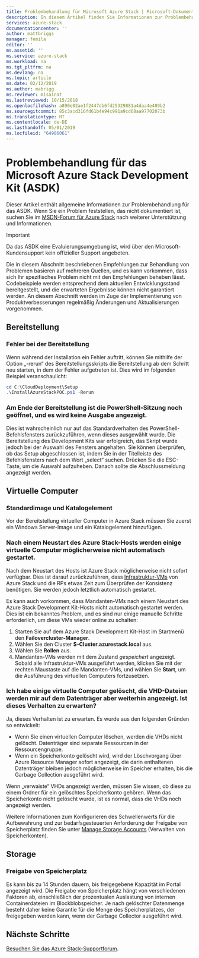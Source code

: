 ```yaml
---
title: Problembehandlung für Microsoft Azure Stack | Microsoft-Dokumentation
description: In diesem Artikel finden Sie Informationen zur Problembehandlung für das Azure Stack Development Kit (ASDK).
services: azure-stack
documentationcenter: ''
author: mattbriggs
manager: femila
editor: ''
ms.assetid: ''
ms.service: azure-stack
ms.workload: na
ms.tgt_pltfrm: na
ms.devlang: na
ms.topic: article
ms.date: 02/12/2019
ms.author: mabrigg
ms.reviewer: misainat
ms.lastreviewed: 10/15/2018
ms.openlocfilehash: a890e02ae1f2447db6fd25329881a4daa4e489b2
ms.sourcegitcommit: 85c3acd316fd61b4e94c991a9cd68aa97702073b
ms.translationtype: HT
ms.contentlocale: de-DE
ms.lasthandoff: 05/01/2019
ms.locfileid: "64986061"
---
```

# <a name="microsoft-azure-stack-development-kit-asdk-troubleshooting"></a>Problembehandlung für das Microsoft Azure Stack Development Kit (ASDK)
Dieser Artikel enthält allgemeine Informationen zur Problembehandlung für das ASDK. Wenn Sie ein Problem feststellen, das nicht dokumentiert ist, suchen Sie im [MSDN-Forum für Azure Stack](https://social.msdn.microsoft.com/Forums/azure/home?forum=azurestack) nach weiterer Unterstützung und Informationen.  

> [!IMPORTANT]
> Da das ASDK eine Evaluierungsumgebung ist, wird über den Microsoft-Kundensupport kein offizieller Support angeboten.

Die in diesem Abschnitt beschriebenen Empfehlungen zur Behandlung von Problemen basieren auf mehreren Quellen, und es kann vorkommen, dass sich Ihr spezifisches Problem nicht mit den Empfehlungen beheben lässt. Codebeispiele werden entsprechend dem aktuellen Entwicklungsstand bereitgestellt, und die erwarteten Ergebnisse können nicht garantiert werden. An diesem Abschnitt werden im Zuge der Implementierung von Produktverbesserungen regelmäßig Änderungen und Aktualisierungen vorgenommen.

## <a name="deployment"></a>Bereitstellung
### <a name="deployment-failure"></a>Fehler bei der Bereitstellung
Wenn während der Installation ein Fehler auftritt, können Sie mithilfe der Option „-rerun“ des Bereitstellungsskripts die Bereitstellung ab dem Schritt neu starten, in dem der Fehler aufgetreten ist. Dies wird im folgenden Beispiel veranschaulicht:

  ```powershell
  cd C:\CloudDeployment\Setup
  .\InstallAzureStackPOC.ps1 -Rerun
  ```

### <a name="at-the-end-of-the-deployment-the-powershell-session-is-still-open-and-doesnt-show-any-output"></a>Am Ende der Bereitstellung ist die PowerShell-Sitzung noch geöffnet, und es wird keine Ausgabe angezeigt.
Dies ist wahrscheinlich nur auf das Standardverhalten des PowerShell-Befehlsfensters zurückzuführen, wenn dieses ausgewählt wurde. Die Bereitstellung des Development Kits war erfolgreich, das Skript wurde jedoch bei der Auswahl des Fensters angehalten. Sie können überprüfen, ob das Setup abgeschlossen ist, indem Sie in der Titelleiste des Befehlsfensters nach dem Wort „select“ suchen. Drücken Sie die ESC-Taste, um die Auswahl aufzuheben. Danach sollte die Abschlussmeldung angezeigt werden.

## <a name="virtual-machines"></a>Virtuelle Computer
### <a name="default-image-and-gallery-item"></a>Standardimage und Katalogelement
Vor der Bereitstellung virtueller Computer in Azure Stack müssen Sie zuerst ein Windows Server-Image und ein Katalogelement hinzufügen.

### <a name="after-restarting-my-azure-stack-host-some-vms-may-not-automatically-start"></a>Nach einem Neustart des Azure Stack-Hosts werden einige virtuelle Computer möglicherweise nicht automatisch gestartet.
Nach dem Neustart des Hosts ist Azure Stack möglicherweise nicht sofort verfügbar. Dies ist darauf zurückzuführen, dass [Infrastruktur-VMs](asdk-architecture.md#virtual-machine-roles) von Azure Stack und die RPs etwas Zeit zum Überprüfen der Konsistenz benötigen. Sie werden jedoch letztlich automatisch gestartet.

Es kann auch vorkommen, dass Mandanten-VMs nach einem Neustart des Azure Stack Development Kit-Hosts nicht automatisch gestartet werden. Dies ist ein bekanntes Problem, und es sind nur einige manuelle Schritte erforderlich, um diese VMs wieder online zu schalten:

1.  Starten Sie auf dem Azure Stack Development Kit-Host im Startmenü den **Failovercluster-Manager**.
2.  Wählen Sie den Cluster **S-Cluster.azurestack.local** aus.
3.  Wählen Sie **Rollen** aus.
4.  Mandanten-VMs werden mit dem Zustand *gespeichert* angezeigt. Sobald alle Infrastruktur-VMs ausgeführt werden, klicken Sie mit der rechten Maustaste auf die Mandanten-VMs, und wählen Sie **Start**, um die Ausführung des virtuellen Computers fortzusetzen.

### <a name="i-have-deleted-some-virtual-machines-but-still-see-the-vhd-files-on-disk-is-this-behavior-expected"></a>Ich habe einige virtuelle Computer gelöscht, die VHD-Dateien werden mir auf dem Datenträger aber weiterhin angezeigt. Ist dieses Verhalten zu erwarten?
Ja, dieses Verhalten ist zu erwarten. Es wurde aus den folgenden Gründen so entwickelt:

* Wenn Sie einen virtuellen Computer löschen, werden die VHDs nicht gelöscht. Datenträger sind separate Ressourcen in der Ressourcengruppe.
* Wenn ein Speicherkonto gelöscht wird, wird der Löschvorgang über Azure Resource Manager sofort angezeigt, die darin enthaltenen Datenträger bleiben jedoch möglicherweise im Speicher erhalten, bis die Garbage Collection ausgeführt wird.

Wenn „verwaiste“ VHDs angezeigt werden, müssen Sie wissen, ob diese zu einem Ordner für ein gelöschtes Speicherkonto gehören. Wenn das Speicherkonto nicht gelöscht wurde, ist es normal, dass die VHDs noch angezeigt werden.

Weitere Informationen zum Konfigurieren des Schwellenwerts für die Aufbewahrung und zur bedarfsgesteuerten Anforderung der Freigabe von Speicherplatz finden Sie unter [Manage Storage Accounts](../operator/azure-stack-manage-storage-accounts.md) (Verwalten von Speicherkonten).

## <a name="storage"></a>Storage
### <a name="storage-reclamation"></a>Freigabe von Speicherplatz
Es kann bis zu 14 Stunden dauern, bis freigegebene Kapazität im Portal angezeigt wird. Die Freigabe von Speicherplatz hängt von verschiedenen Faktoren ab, einschließlich der prozentualen Auslastung von internen Containerdateien im Blockblobspeicher. Je nach gelöschter Datenmenge besteht daher keine Garantie für die Menge des Speicherplatzes, der freigegeben werden kann, wenn der Garbage Collector ausgeführt wird.

## <a name="next-steps"></a>Nächste Schritte
[Besuchen Sie das Azure Stack-Supportforum](https://social.msdn.microsoft.com/Forums/azure/home?forum=azurestack).

